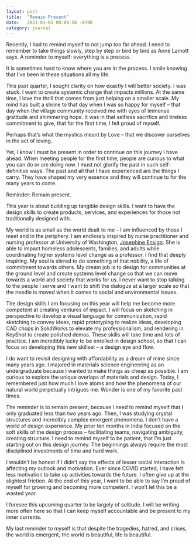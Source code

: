 ```yaml
---
layout: post
title:  "Remain Present"
date:   2021-01-05 00:09:50 -0700
category: journal
---
```

Recently, I had to remind myself to not jump too far ahead. I need to remember to take things slowly, step by step or bird by bird as Anne Lamott says. A reminder to myself: everything is a process.

It is sometimes hard to know where you are in the process. I smile knowing that I’ve been in these situations all my life.

This past quarter, I sought clarity on how exactly I will better society. I was stuck. I want to create systemic change that impacts millions. At the same time, I love the thrill that comes from just helping on a smaller scale. My mind has built a shrine to that day when I was so happy for myself – that day when the village community received me with eyes of immense gratitude and shimmering hope. It was in that selfless sacrifice and tireless commitment to give, that for the first time, I felt proud of myself.

Perhaps that’s what the mystics meant by Love – that we discover ourselves in the act of loving.

Yet, I know I must be present in order to continue on this journey I have ahead. When meeting people for the first time, people are curious to what you can do or are doing now. I must not glorify the past in such self-definitive ways. The past and all that I have experienced are the things I carry. They have shaped my very essence and they will continue to for the many years to come.

Reminder: Remain present.

This year is about building up tangible design skills. I want to have the design skills to create products, services, and experiences for those not traditionally designed with.

My world is as small as the world dealt to me – I am influenced by those I meet and in the periphery. I am endlessly inspired by nurse practitioner and nursing professor at University of Washington, [Josephine Ensign](https://josephineensign.com/). She is able to impact homeless adolescents, families, and adults while coordinating higher systems level change as a professor. I find that deeply inspiring. My soul is stirred to do something of that nobility, a life of commitment towards others. My dream job is to design for communities at the ground level and create systems level change so that we can move towards a world and society that works for us. I never want to stop talking to the people I serve and I want to shift the dialogue at a larger scale so that the needle is moved when it comes to social and environmental issues.

The design skills I am focusing on this year will help me become more competent at creating ventures of impact. I will focus on sketching in perspective to develop a visual language for communication, rapid sketching to convey ideas, rapid prototyping to realize ideas, developing CAD chops in SolidWorks to elevate my professionalism, and rendering in KeyShot to create polished demos. These skills will take time and lots of practice. I am incredibly lucky to be enrolled in design school, so that I can focus on developing this new skillset – a design eye and flow.

I do want to revisit designing with affordability as a dream of mine since many years ago. I majored in materials science engineering as an undergraduate because I wanted to make things as cheap as possible. I am curious to explore the unique overlaps of materials and design. Today, I remembered just how much I love atoms and how the phenomena of our natural world perpetually intrigues me. Wonder is one of my favorite past times.

The reminder is to remain present, because I need to remind myself that I only graduated less than two years ago. Then, I was studying crystal structures and incredibly complex emergent phenomena. I don’t have a world of design experience. My prior ten months in India focused on the soft skills of the design process – facilitating teams, navigating ambiguity, creating structure. I need to remind myself to be patient, that I’m just starting out on this design journey. The beginnings always require the most disciplined investments of time and hard work.

I wouldn’t be honest if I didn’t say the effects of lesser social interaction is affecting my outlook and motivation. Ever since COVID started, I have felt less motivation to take up activities towards the future. I often give up at the slightest friction. At the end of this year, I want to be able to say I’m proud of myself for growing and becoming more competent. I won’t let this be a wasted year.

I foresee this upcoming quarter to be largely of solitude. I will be writing more often here so that I can keep myself accountable and be present to my inner currents.

My last reminder to myself is that despite the tragedies, hatred, and crises, the world is emergent, the world is beautiful, life is beautiful.
